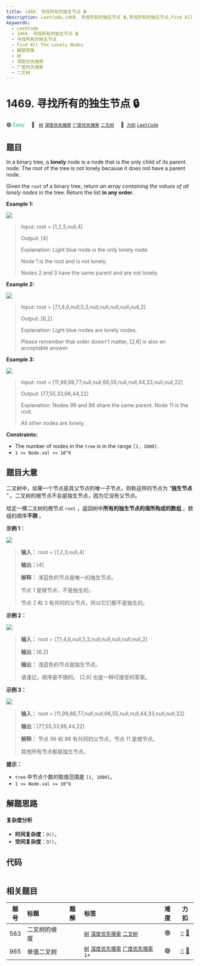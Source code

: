 ```yaml
---
title: 1469. 寻找所有的独生节点 🔒
description: LeetCode,1469. 寻找所有的独生节点 🔒,寻找所有的独生节点,Find All The Lonely Nodes,解题思路,树,深度优先搜索,广度优先搜索,二叉树
keywords:
  - LeetCode
  - 1469. 寻找所有的独生节点 🔒
  - 寻找所有的独生节点
  - Find All The Lonely Nodes
  - 解题思路
  - 树
  - 深度优先搜索
  - 广度优先搜索
  - 二叉树
---
```


# 1469. 寻找所有的独生节点 🔒

🟢 <font color=#15bd66>Easy</font>&emsp; 🔖&ensp; [`树`](/tag/tree.md) [`深度优先搜索`](/tag/depth-first-search.md) [`广度优先搜索`](/tag/breadth-first-search.md) [`二叉树`](/tag/binary-tree.md)&emsp; 🔗&ensp;[`力扣`](https://leetcode.cn/problems/find-all-the-lonely-nodes) [`LeetCode`](https://leetcode.com/problems/find-all-the-lonely-nodes)

## 题目

In a binary tree, a **lonely** node is a node that is the only child of its
parent node. The root of the tree is not lonely because it does not have a
parent node.

Given the `root` of a binary tree, return _an array containing the values of
all lonely nodes_ in the tree. Return the list **in any order**.



**Example 1:**

![](https://fastly.jsdelivr.net/gh/doocs/leetcode@main/solution/1400-1499/1469.Find%20All%20The%20Lonely%20Nodes/images/e1.png)

> Input: root = [1,2,3,null,4]
> 
> Output: [4]
> 
> Explanation: Light blue node is the only lonely node.
> 
> Node 1 is the root and is not lonely.
> 
> Nodes 2 and 3 have the same parent and are not lonely.

**Example 2:**

![](https://fastly.jsdelivr.net/gh/doocs/leetcode@main/solution/1400-1499/1469.Find%20All%20The%20Lonely%20Nodes/images/e2.png)

> Input: root = [7,1,4,6,null,5,3,null,null,null,null,null,2]
> 
> Output: [6,2]
> 
> Explanation: Light blue nodes are lonely nodes.
> 
> Please remember that order doesn't matter, [2,6] is also an acceptable answer.

**Example 3:**

![](https://fastly.jsdelivr.net/gh/doocs/leetcode@main/solution/1400-1499/1469.Find%20All%20The%20Lonely%20Nodes/images/tree.png)

> Input: root = [11,99,88,77,null,null,66,55,null,null,44,33,null,null,22]
> 
> Output: [77,55,33,66,44,22]
> 
> Explanation: Nodes 99 and 88 share the same parent. Node 11 is the root.
> 
> All other nodes are lonely.

**Constraints:**

  * The number of nodes in the `tree` is in the range `[1, 1000].`
  * `1 <= Node.val <= 10^6`


## 题目大意

二叉树中，如果一个节点是其父节点的唯一子节点，则称这样的节点为 “**独生节点** ” 。二叉树的根节点不会是独生节点，因为它没有父节点。

给定一棵二叉树的根节点 `root` ，返回树中**所有的独生节点的值所构成的数组** 。数组的顺序**不限** 。



**示例 1：**

![](https://fastly.jsdelivr.net/gh/doocs/leetcode@main/solution/1400-1499/1469.Find%20All%20The%20Lonely%20Nodes/images/e1.png)

> 
> 
> 
> 
> 
> **输入：** root = [1,2,3,null,4]
> 
> **输出：**[4]
> 
> **解释：** 浅蓝色的节点是唯一的独生节点。
> 
> 节点 1 是根节点，不是独生的。
> 
> 节点 2 和 3 有共同的父节点，所以它们都不是独生的。
> 
> 

**示例 2：**

![](https://fastly.jsdelivr.net/gh/doocs/leetcode@main/solution/1400-1499/1469.Find%20All%20The%20Lonely%20Nodes/images/e2.png)

> 
> 
> 
> 
> 
> **输入：** root = [7,1,4,6,null,5,3,null,null,null,null,null,2]
> 
> **输出：**[6,2]
> 
> **输出：** 浅蓝色的节点是独生节点。
> 
> 请谨记，顺序是不限的。 [2,6] 也是一种可接受的答案。
> 
> 

**示例 3：**

**![](https://fastly.jsdelivr.net/gh/doocs/leetcode@main/solution/1400-1499/1469.Find%20All%20The%20Lonely%20Nodes/images/tree.png)**

> 
> 
> 
> 
> 
> **输入：** root = [11,99,88,77,null,null,66,55,null,null,44,33,null,null,22]
> 
> **输出：**[77,55,33,66,44,22]
> 
> **解释：** 节点 99 和 88 有共同的父节点，节点 11 是根节点。
> 
> 其他所有节点都是独生节点。
> 
> 



**提示：**

  * `tree` 中节点个数的取值范围是 `[1, 1000]`。
  * `1 <= Node.val <= 10^6`


## 解题思路

#### 复杂度分析

- **时间复杂度**：`O()`，
- **空间复杂度**：`O()`，

## 代码

```javascript

```

## 相关题目

<!-- prettier-ignore -->
| 题号 | 标题 | 题解 | 标签 | 难度 | 力扣 |
| :------: | :------ | :------: | :------ | :------: | :------: |
| 563 | 二叉树的坡度 |  |  [`树`](/tag/tree.md) [`深度优先搜索`](/tag/depth-first-search.md) [`二叉树`](/tag/binary-tree.md) | 🟢 | [🀄️](https://leetcode.cn/problems/binary-tree-tilt) [🔗](https://leetcode.com/problems/binary-tree-tilt) |
| 965 | 单值二叉树 |  |  [`树`](/tag/tree.md) [`深度优先搜索`](/tag/depth-first-search.md) [`广度优先搜索`](/tag/breadth-first-search.md) `1+` | 🟢 | [🀄️](https://leetcode.cn/problems/univalued-binary-tree) [🔗](https://leetcode.com/problems/univalued-binary-tree) |